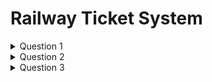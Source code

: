# Railway Ticket System

<details>
<summary>Question 1</summary><br>

> Groom the above user story and mention.
> - Any clarification required in user story acceptance criteria.
> - Any questions for the scope of the requirements.

```Answer
1. There are a few ambiguous cases
    a. What should we do if the user cancels on the journey date. Should we check if chart is prepared or decline flatly?
    b. Are the days at start and end of intervals included or excluded. for eg. if the user cancels 10 days before journey
       date should he get 35% refund or 20% refund?
2. Some questions could be.
    a. Is the user logged in? 
    b. Did he apply for refund scheme in the first place.
    c. Does the user even has a trip scheduled?
```
</details>


<details>
<summary>Question 2</summary><br>

> Create all Test Coverage Scenarios for the above User Story.

```Answer
Check if User is logged in.
Does the user has a upcoming journey scheduled.
Has the user opted for the refund scheme.
Is the journey date passed or is it today?
If the date is in future then all boundary cases and equivalance cases.
```
</details>


<details>
<summary>Question 3</summary><br>

> Create Test Cases for the Refund Amount calculations for above user story.
> Refund amount should be calculated as follows:
> 1. If user cancels the ticket 60 days prior to journey date. - Refund 70% of amount
> 2. If user cancels the ticket b/n 60-30 days prior to journey date - Refund 50% of amount.
> 3. If user cancels the ticket between 30-10 days - Refund 35% of amount.
> 4. If user cancels the ticket between 10-1 days - Refund 20% of amount.

```Answer

```
</details>
